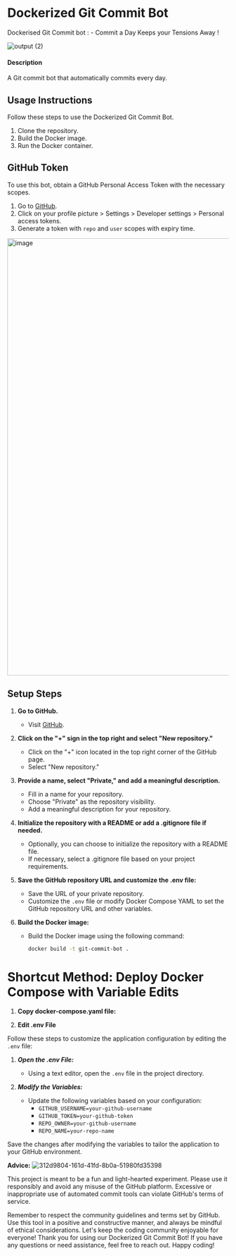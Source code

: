 # Dockerized Git Commit Bot
Dockerised Git Commit bot : - Commit a Day Keeps your Tensions Away !

![output (2)](https://github.com/MISTERNEGATIVE21/docker_commit_bot/assets/51168229/88187ba4-e695-4d96-b3ef-fd0dccb2b225)

#### Description
A Git commit bot that automatically commits every day.

## Usage Instructions
Follow these steps to use the Dockerized Git Commit Bot.

1. Clone the repository.
2. Build the Docker image.
3. Run the Docker container.

## GitHub Token
To use this bot, obtain a GitHub Personal Access Token with the necessary scopes.

1. Go to [GitHub](https://github.com/).
2. Click on your profile picture > Settings > Developer settings > Personal access tokens.
3. Generate a token with `repo` and `user` scopes with expiry time.

<img width="993" alt="image" src="https://github.com/MISTERNEGATIVE21/docker_commit_bot/assets/51168229/db47a3f0-c864-4b40-9a68-226d69bdcc8b">

## Setup Steps
1. **Go to GitHub.**
   - Visit [GitHub](https://github.com/).
  
2. **Click on the "+" sign in the top right and select "New repository."**
   - Click on the "+" icon located in the top right corner of the GitHub page.
   - Select "New repository."

3. **Provide a name, select "Private," and add a meaningful description.**
   - Fill in a name for your repository.
   - Choose "Private" as the repository visibility.
   - Add a meaningful description for your repository.

4. **Initialize the repository with a README or add a .gitignore file if needed.**
   - Optionally, you can choose to initialize the repository with a README file.
   - If necessary, select a .gitignore file based on your project requirements.

5. **Save the GitHub repository URL and customize the .env file:**
   - Save the URL of your private repository.
   - Customize the `.env` file or modify Docker Compose YAML to set the GitHub repository URL and other variables.

6. **Build the Docker image:**
   - Build the Docker image using the following command:
     ```bash
     docker build -t git-commit-bot .
     ```
# Shortcut Method: Deploy Docker Compose with Variable Edits

1. **Copy docker-compose.yaml file:**

2. **Edit .env File**

Follow these steps to customize the application configuration by editing the `.env` file:

1. ***Open the .env File:***
   - Using a text editor, open the `.env` file in the project directory.

2. ***Modify the Variables:***
   - Update the following variables based on your configuration:
     - `GITHUB_USERNAME=your-github-username`
     - `GITHUB_TOKEN=your-github-token`
     - `REPO_OWNER=your-github-username`
     - `REPO_NAME=your-repo-name`

Save the changes after modifying the variables to tailor the application to your GitHub environment.

**Advice:**
![312d9804-161d-41fd-8b0a-51980fd35398](https://github.com/MISTERNEGATIVE21/docker_commit_bot/assets/51168229/b5dc29df-5786-4957-b88d-216197c80531)

This project is meant to be a fun and light-hearted experiment. Please use it responsibly and avoid any misuse of the GitHub platform. Excessive or inappropriate use of automated commit tools can violate GitHub's terms of service.

Remember to respect the community guidelines and terms set by GitHub. Use this tool in a positive and constructive manner, and always be mindful of ethical considerations. Let's keep the coding community enjoyable for everyone!
Thank you for using our Dockerized Git Commit Bot! If you have any questions or need assistance, feel free to reach out. Happy coding!
